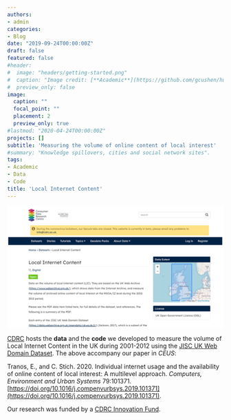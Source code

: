 ```yaml
---
authors:
- admin
categories:
- Blog
date: "2019-09-24T00:00:00Z"
draft: false
featured: false
#header:
#  image: "headers/getting-started.png"
#  caption: "Image credit: [**Academic**](https://github.com/gcushen/hugo-academic/)"
#  preview_only: false
image:
  caption: ""
  focal_point: ""
  placement: 2
  preview_only: true
#lastmod: "2020-04-24T00:00:00Z"
projects: []
subtitle: 'Measuring the volume of online content of local interest'
#summary: "Knowledge spillovers, cities and social network sites".
tags:
- Academic
- Data
- Code
title: 'Local Internet Content'
---
```


![jpeg](./featured.png)

[CDRC](https://data.cdrc.ac.uk/dataset/local-internet-content) hosts the **data** and the **code** we developed to measure the volume of Local Internet Content in the UK during 2001-2012 using the [JISC UK Web Domain Dataset](https://data.webarchive.org.uk/opendata/ukwa.ds.2/).
The above accompany our paper in *CEUS*:

Tranos, E., and C. Stich. 2020. Individual internet usage and the availability of online content of local interest: A multilevel approach. *Computers, Environment and Urban Systems* 79:101371. [https://doi.org/10.1016/j.compenvurbsys.2019.101371](https://doi.org/10.1016/j.compenvurbsys.2019.101371).

Our research was funded by a [CDRC Innovation Fund](https://www.cdrc.ac.uk/cdrc-launches-esrc-innovation-fund/).
